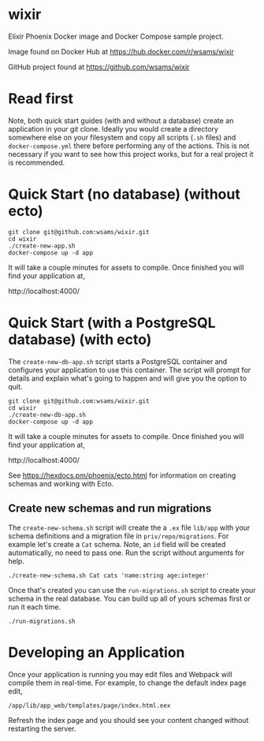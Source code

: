 # wixir

Elixir Phoenix Docker image and Docker Compose sample project.

Image found on Docker Hub at https://hub.docker.com/r/wsams/wixir

GitHub project found at https://github.com/wsams/wixir

# Read first

Note, both quick start guides (with and without a database) create an application in your git clone. Ideally you would create a directory somewhere else on your filesystem and copy all scripts (`.sh` files) and `docker-compose.yml` there before performing any of the actions. This is not necessary if you want to see how this project works, but for a real project it is recommended.

# Quick Start (no database) (without ecto)

```
git clone git@github.com:wsams/wixir.git
cd wixir
./create-new-app.sh
docker-compose up -d app
```

It will take a couple minutes for assets to compile. Once finished you will find your application at,

http://localhost:4000/

# Quick Start (with a PostgreSQL database) (with ecto)

The `create-new-db-app.sh` script starts a PostgreSQL container and configures your application to use this container. The script will prompt for details and explain what's going to happen and will give you the option to quit.

```
git clone git@github.com:wsams/wixir.git
cd wixir
./create-new-db-app.sh
docker-compose up -d app
```

It will take a couple minutes for assets to compile. Once finished you will find your application at,

http://localhost:4000/

See https://hexdocs.pm/phoenix/ecto.html for information on creating schemas and working with Ecto.

## Create new schemas and run migrations

The `create-new-schema.sh` script will create the a `.ex` file `lib/app` with your schema definitions and a migration file in `priv/repo/migrations`. For example let's create a `Cat` schema. Note, an `id` field will be created automatically, no need to pass one. Run the script without arguments for help.

```
./create-new-schema.sh Cat cats 'name:string age:integer'
```

Once that's created you can use the `run-migrations.sh` script to create your schema in the real database. You can build up all of yours schemas first or run it each time.

```
./run-migrations.sh
```

# Developing an Application

Once your application is running you may edit files and Webpack will compile them in real-time. For example, to change the default index page edit,

```
/app/lib/app_web/templates/page/index.html.eex
```

Refresh the index page and you should see your content changed without restarting the server.

